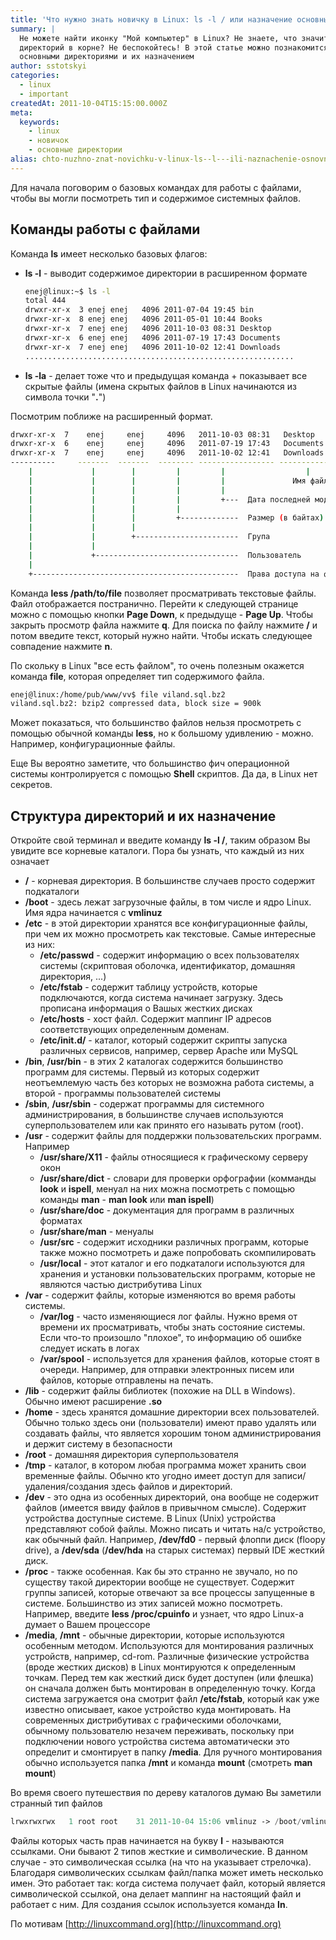 ```yaml
---
title: 'Что нужно знать новичку в Linux: ls -l / или назначение основных директорий'
summary: |
  Не можете найти иконку "Мой компьютер" в Linux? Не знаете, что значит куча
  директорий в корне? Не беспокойтесь! В этой статье можно познакомится со всеми
  основными директориями и их назначением
author: sstotskyi
categories:
  - linux
  - important
createdAt: 2011-10-04T15:15:00.000Z
meta:
  keywords:
    - linux
    - новичок
    - основные директории
alias: chto-nuzhno-znat-novichku-v-linux-ls--l---ili-naznachenie-osnovnykh-direktorij
---
```


Для начала поговорим о базовых командах для работы с файлами, чтобы вы могли посмотреть тип и содержимое системных файлов.

## Команды работы с файлами

Команда **ls** имеет несколько базовых флагов:

*   **ls -l** - выводит содержимое директории в расширенном формате
    
    ```bash
    enej@linux:~$ ls -l
    total 444
    drwxr-xr-x  3 enej enej   4096 2011-07-04 19:45 bin
    drwxr-xr-x  8 enej enej   4096 2011-05-01 10:44 Books
    drwxr-xr-x  7 enej enej   4096 2011-10-03 08:31 Desktop
    drwxr-xr-x  6 enej enej   4096 2011-07-19 17:43 Documents
    drwxr-xr-x  7 enej enej   4096 2011-10-02 12:41 Downloads
    ............................................................
    ```
    
*   **ls -la** - делает тоже что и предыдущая команда + показывает все скрытые файлы (имена скрытых файлов в Linux начинаются из символа точки "**.**")

Посмотрим поближе на расширенный формат.

```bash
drwxr-xr-x  7    enej     enej     4096   2011-10-03 08:31   Desktop
drwxr-xr-x  6    enej     enej     4096   2011-07-19 17:43   Documents
drwxr-xr-x  7    enej     enej     4096   2011-10-02 12:41   Downloads
----------     -------  -------  -------- ----------------- -------------
    |             |        |         |         |                  |
    |             |        |         |         |               Имя файла/папки
    |             |        |         |         |
    |             |        |         |         +---  Дата последней модификации
    |             |        |         |
    |             |        |         +-------------  Размер (в байтах)
    |             |        |
    |             |        +-----------------------  Група
    |             |
    |             +--------------------------------  Пользователь     
    |
    +----------------------------------------------  Права доступа на файл/папку
```

Команда **less /path/to/file** позволяет просматривать текстовые файлы. Файл отображается постранично. Перейти к следующей странице можно с помощью кнопки **Page Down**, к предыдуще - **Page Up**. Чтобы закрыть просмотр файла нажмите **q**. Для поиска по файлу нажмите **/** и потом введите текст, который нужно найти. Чтобы искать следующее совпадение нажмите **n**.

По скольку в Linux "все есть файлом", то очень полезным окажется команда **file**, которая определяет тип содержимого файла.

```bash
enej@linux:/home/pub/www/vv$ file viland.sql.bz2 
viland.sql.bz2: bzip2 compressed data, block size = 900k
```

Может показаться, что большинство файлов нельзя просмотреть с помощью обычной команды **less**, но к большому удивлению - можно. Например, конфигурационные файлы.

Еще Вы вероятно заметите, что большинство фич операционной системы контролируется с помощью **Shell** скриптов. Да да, в Linux нет секретов.

## Структура директорий и их назначение

Откройте свой терминал и введите команду **ls -l /**, таким образом Вы увидите все корневые каталоги. Пора бы узнать, что каждый из них означает

*   **/** - корневая директория. В большинстве случаев просто содержит подкаталоги
*   **/boot** - здесь лежат загрузочные файлы, в том числе и ядро Linux. Имя ядра начинается с **vmlinuz**
*   **/etc** - в этой директории хранятся все конфигурационные файлы, при чем их можно просмотреть как текстовые. Самые интересные из них:
    *   **/etc/passwd** - содержит информацию о всех пользователях системы (скриптовая оболочка, идентификатор, домашняя директория, ...)
    *   **/etc/fstab** - содержит таблицу устройств, которые подключаются, когда система начинает загрузку. Здесь прописана информация о Вашых жестких дисках
    *   **/etc/hosts** - хост файл. Содержит маппинг IP адресов соответствующих определенным доменам.
    *   **/etc/init.d/** - каталог, который содержит скрипты запуска различных сервисов, например, сервер Apache или MySQL
*   **/bin**, **/usr/bin** - в этих 2 каталогах содержится большинство программ для системы. Первый из которых содержит неотъемлемую часть без которых не возможна работа системы, а второй - программы пользователей системы
*   **/sbin**, **/usr/sbin** - содержат программы для системного администрирования, в большинстве случаев используются суперпользователем или как принято его называть рутом (root).
*   **/usr** - содержит файлы для поддержки пользовательских программ. Например
    *   **/usr/share/X11** - файлы относящиеся к графическому серверу окон
    *   **/usr/share/dict** - словари для проверки орфографии (комманды **look** и **ispell**, менуал на них можна посмотреть с помощью команды **man** - **man look** или **man ispell**)
    *   **/usr/share/doc** - документация для программ в различных форматах
    *   **/usr/share/man** - менуалы
    *   **/usr/src** - содержит исходники различных программ, которые также можно посмотреть и даже попробовать скомпилировать
    *   **/usr/local** - этот каталог и его подкаталоги используются для хранения и установки пользовательских программ, которые не являются частью дистрибутива Linux
*   **/var** - содержит файлы, которые изменяются во время работы системы.
    *   **/var/log** - часто изменяющиеся лог файлы. Нужно время от времени их просматривать, чтобы знать состояние системы. Если что-то произошло "плохое", то информацию об ошибке следует искать в логах
    *   **/var/spool** - используется для хранения файлов, которые стоят в очереди. Например, для отправки электронных писем или файлов, которые отправлены на печать.
*   **/lib** - содержит файлы библиотек (похожие на DLL в Windows). Обычно имеют расширение **.so**
*   **/home** - здесь хранятся домашние директории всех пользователей. Обычно только здесь они (пользователи) имеют право удалять или создавать файлы, что является хорошим тоном администрирования и держит систему в безопасности
*   **/root** - домашняя директория суперпользователя
*   **/tmp** - каталог, в котором любая программа может хранить свои временные файлы. Обычно кто угодно имеет доступ для записи/удаления/создания здесь файлов и директорий.
*   **/dev** - это одна из особенных директорий, она вообще не содержит файлов (имеется ввиду файлов в привычном смысле). Содержит устройства доступные системе. В Linux (Unix) устройства представляют собой файлы. Можно писать и читать на/с устройство, как обычный файл. Например, **/dev/fd0** - первый флоппи диск (floopy drive), а **/dev/sda** (**/dev/hda** на старых системах) первый IDE жесткий диск.
*   **/proc** - также особенная. Как бы это странно не звучало, но по существу такой директории вообще не существует. Содержит группы записей, которые отвечают за все процессы запущенные в системе. Большинство из этих записей можно посмотреть. Например, введите **less /proc/cpuinfo** и узнает, что ядро Linux-а думает о Вашем процессоре
*   **/media**, **/mnt** - обычные директории, которые используются особенным методом. Используются для монтирования различных устройств, например, cd-rom. Различные физические устройства (вроде жестких дисков) в Linux монтируются к определенным точкам. Перед тем как жесткий диск будет доступен (или флешка) он сначала должен быть монтирован в определенную точку. Когда система загружается она смотрит файл **/etc/fstab**, который как уже известно описывает, какое устройство куда монтировать. На современных дистрибутивах с графическими оболочками, обычному пользователю незачем переживать, поскольку при подключении нового устройства система автоматически это определит и смонтирует в папку **/media**. Для ручного монтирования обычно используется папка **/mnt** и команда **mount** (смотреть **man mount**)

Во время своего путешествия по дереву каталогов думаю Вы заметили странный тип файлов

```php
lrwxrwxrwx   1 root root    31 2011-10-04 15:06 vmlinuz -> /boot/vmlinuz-2.6.31-21-generic
```

Файлы которых часть прав начинается на букву **l** - называются ссылками. Они бывают 2 типов жесткие и символические. В данном случае - это символическая ссылка (на что на указывает стрелочка). Благодаря символических ссылкам файл/папка может иметь несколько имен. Это работает так: когда система получает файл, который является символической ссылкой, она делает маппинг на настоящий файл и работает с ним. Для создания ссылок используется команда **ln**.

По мотивам [http://linuxcommand.org](http://linuxcommand.org)